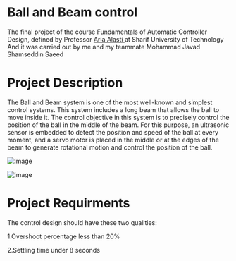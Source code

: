 # Ball and Beam control
The final project of the course Fundamentals of Automatic Controller Design, defined by Professor [Aria Alasti ](https://sharif.ir/~aalasti/)at Sharif University of Technology And it was carried out by me and my teammate Mohammad Javad Shamseddin Saeed
# Project Description
The Ball and Beam system is one of the most well-known and simplest control systems. This system includes a long beam that allows the ball to move inside it. The control objective in this system is to precisely control the position of the ball in the middle of the beam. For this purpose, an ultrasonic sensor is embedded to detect the position and speed of the ball at every moment, and a servo motor is placed in the middle or at the edges of the beam to generate rotational motion and control the position of the ball.

![image](https://github.com/user-attachments/assets/edd71c73-f209-4929-9d43-9a394e3752fc)

![image](https://github.com/user-attachments/assets/f9004b1a-df0d-4208-97b3-5732d5767917)

# Project Requirments

The control design should have these two qualities:

1.Overshoot percentage less than 20%     

2.Settling time under 8 seconds
